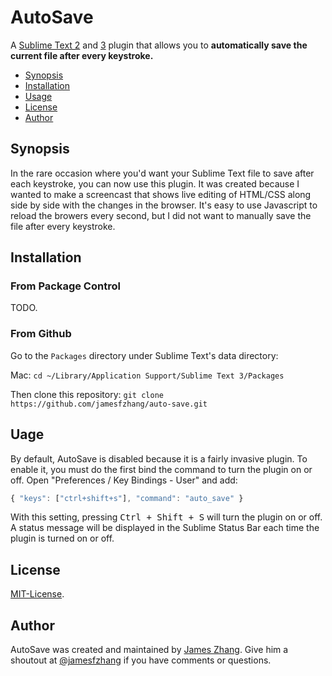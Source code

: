 AutoSave
===============
A [Sublime Text 2](http://www.sublimetext.com/2) and
[3](http://www.sublimetext.com/3) plugin that allows you to **automatically save the current file after every keystroke.**

- [Synopsis](#synopsis)
- [Installation](#installation)
- [Usage](#usage)
- [License](#license)
- [Author](#author)

Synopsis
-------
In the rare occasion where you'd want your Sublime Text file to save after
each keystroke, you can now use this plugin. It was created because
I wanted to make a screencast that shows live editing of HTML/CSS along side
by side with the changes in the browser. It's easy to use Javascript to
reload the browers every second, but I did not want to manually save the
file after every keystroke.

Installation
-------

### From Package Control
TODO.

### From Github
Go to the `Packages` directory under Sublime Text's data directory:

Mac: `cd ~/Library/Application Support/Sublime Text 3/Packages`

Then clone this repository: `git clone https://github.com/jamesfzhang/auto-save.git`

Uage
-------
By default, AutoSave is disabled because it is a fairly invasive plugin.
To enable it, you must do the first bind the command to turn the plugin
on or off. Open "Preferences / Key Bindings - User" and add:

```js
{ "keys": ["ctrl+shift+s"], "command": "auto_save" }
```

With this setting, pressing <kbd>Ctrl + Shift + S</kbd> will turn the plugin
on or off. A status message will be displayed in the Sublime Status Bar each
time the plugin is turned on or off.

License
-------
[MIT-License](https://raw.github.com/jamesfzhang/auto-save/master/MIT-License).

Author
-------
AutoSave was created and maintained by [James Zhang](http://jzhang.io).
Give him a shoutout at [@jamesfzhang](https://twitteri.com/jamesfzhang)
if you have comments or questions.
